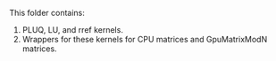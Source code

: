 This folder contains:

1. PLUQ, LU, and rref kernels.
2. Wrappers for these kernels for CPU matrices and GpuMatrixModN matrices.
